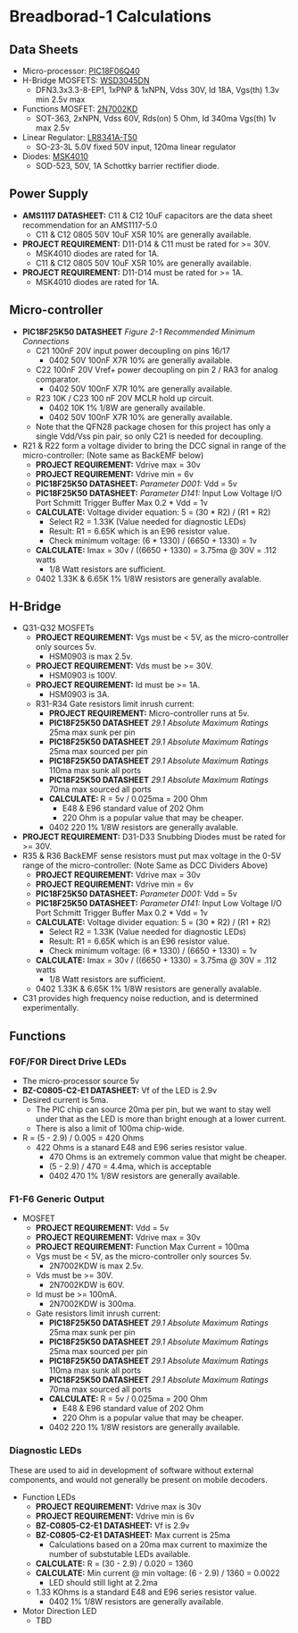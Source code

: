 # Breadborad-1 Calculations

## Data Sheets

- Micro-processor: [PIC18F06Q40](https://ww1.microchip.com/downloads/aemDocuments/documents/MCU08/ProductDocuments/DataSheets/PIC18F06-16Q40-Data-Sheet-40002216D.pdf)
- H-Bridge MOSFETS: [WSD3045DN](https://datasheet.lcsc.com/lcsc/1912111437_Winsok-Semicon-WSD3045DN_C377868.pdf)
  - DFN3.3x3.3-8-EP1, 1xPNP & 1xNPN, Vdss 30V, Id 18A, Vgs(th) 1.3v min 2.5v max
- Functions MOSFET: [2N7002KD](https://datasheet.lcsc.com/lcsc/2010151636_FUXINSEMI-2N7002KD_C880912.pdf)
  - SOT-363, 2xNPN, Vdss 60V, Rds(on) 5 Ohm, Id 340ma Vgs(th) 1v max 2.5v
- Linear Regulator: [LR8341A-T50](https://datasheet.lcsc.com/lcsc/2105241807_LR-LR8341A-T50_C2829466.pdf)
  - SO-23-3L 5.0V fixed 50V input, 120ma linear regulator
- Diodes: [MSK4010](https://datasheet.lcsc.com/lcsc/1912111437_Shikues-MSK4010_C345958.pdf)
  - SOD-523, 50V, 1A Schottky barrier rectifier diode.

## Power Supply

- **AMS1117 DATASHEET:** C11 & C12 10uF capacitors are the data sheet 
  recommendation for an AMS1117-5.0
  - C11 & C12 0805 50V 10uF X5R 10% are generally available.
- **PROJECT REQUIREMENT:** D11-D14 & C11 must be rated for >= 30V.
  - MSK4010 diodes are rated for 1A.
  - C11 & C12 0805 50V 10uF X5R 10% are generally available.
- **PROJECT REQUIREMENT:** D11-D14 must be rated for >= 1A.
  - MSK4010 diodes are rated for 1A.

## Micro-controller

- **PIC18F25K50 DATASHEET** *Figure 2-1 Recommended Minimum Connections*
  - C21 100nF 20V input power decoupling on pins 16/17
    - 0402 50V 100nF X7R 10% are generally available.
  - C22 100nF 20V Vref+ power decoupling on pin 2 / RA3 for analog comparator.
    - 0402 50V 100nF X7R 10% are generally available.
  - R23 10K / C23 100 nF 20V MCLR hold up circuit.
    - 0402 10K 1% 1/8W are generally available.
    - 0402 50V 100nF X7R 10% are generally available.
  - Note that the QFN28 package chosen for this project has only a single Vdd/Vss pin pair,
    so only C21 is needed for decoupling.
- R21 & R22 form a voltage divider to bring the DCC signal in range of the micro-controller: (Note same as BackEMF below)
  - **PROJECT REQUIREMENT:** Vdrive max = 30v
  - **PROJECT REQUIREMENT:** Vdrive min = 6v
  - **PIC18F25K50 DATASHEET:** *Parameter D001:* Vdd = 5v
  - **PIC18F25K50 DATASHEET:** *Parameter D141:* Input Low Voltage I/O Port Schmitt Trigger Buffer Max 0.2 * Vdd = 1v
  - **CALCULATE:** Voltage divider equation: 5 = (30 * R2) / (R1 + R2)
    - Select R2 = 1.33K (Value needed for diagnostic LEDs)
    - Result: R1 = 6.65K which is an E96 resistor value.
    - Check minimum voltage: (6 * 1330) / (6650 + 1330) = 1v
  - **CALCULATE:** Imax = 30v / ((6650 + 1330) = 3.75ma @ 30V = .112 watts
    - 1/8 Watt resistors are sufficient.
  - 0402 1.33K & 6.65K 1% 1/8W resistors are generally avalable.

## H-Bridge

- Q31-Q32 MOSFETs
  - **PROJECT REQUIREMENT:** Vgs must be < 5V, as the micro-controller only sources 5v.
    - HSM0903 is max 2.5v.
  - **PROJECT REQUIREMENT:** Vds must be >= 30V.
    - HSM0903 is 100V.
  - **PROJECT REQUIREMENT:** Id must be >= 1A.
    - HSM0903 is 3A.
  - R31-R34 Gate resistors limit inrush current:
    - **PROJECT REQUIREMENT:** Micro-controller runs at 5v.
    - **PIC18F25K50 DATASHEET** *29.1 Absolute Maximum Ratings* 25ma max sunk per pin
    - **PIC18F25K50 DATASHEET** *29.1 Absolute Maximum Ratings* 25ma max sourced per pin
    - **PIC18F25K50 DATASHEET** *29.1 Absolute Maximum Ratings* 110ma max sunk all ports
    - **PIC18F25K50 DATASHEET** *29.1 Absolute Maximum Ratings* 70ma max sourced all ports
    - **CALCULATE:** R = 5v / 0.025ma = 200 Ohm
      - E48 & E96 standard value of 202 Ohm
      - 220 Ohm is a popular value that may be cheaper.
    - 0402 220 1% 1/8W resistors are generally avalable.
- **PROJECT REQUIREMENT:** D31-D33 Snubbing Diodes must be rated for >= 30V.
- R35 & R36 BackEMF sense resistors must put max voltage in the 0-5V range of the
  micro-controller: (Note Same as DCC Dividers Above)
  - **PROJECT REQUIREMENT:** Vdrive max = 30v
  - **PROJECT REQUIREMENT:** Vdrive min = 6v
  - **PIC18F25K50 DATASHEET:** *Parameter D001:* Vdd = 5v
  - **PIC18F25K50 DATASHEET:** *Parameter D141:* Input Low Voltage I/O Port Schmitt Trigger Buffer Max 0.2 * Vdd = 1v
  - **CALCULATE:** Voltage divider equation: 5 = (30 * R2) / (R1 + R2)
    - Select R2 = 1.33K (Value needed for diagnostic LEDs)
    - Result: R1 = 6.65K which is an E96 resistor value.
    - Check minimum voltage: (6 * 1330) / (6650 + 1330) = 1v
  - **CALCULATE:** Imax = 30v / ((6650 + 1330) = 3.75ma @ 30V = .112 watts
    - 1/8 Watt resistors are sufficient.
  - 0402 1.33K & 6.65K 1% 1/8W resistors are generally avalable.
- C31 provides high frequency noise reduction, and is determined experimentally.

## Functions

### F0F/F0R Direct Drive LEDs

- The micro-processor source 5v
- **BZ-C0805-C2-E1 DATASHEET:** Vf of the LED is 2.9v
- Desired current is 5ma.
  - The PIC chip can source 20ma per pin, but we want to stay well under that as the LED is 
    more than bright enough at a lower current.
  - There is also a limit of 100ma chip-wide.
- R = (5 - 2.9) / 0.005 = 420 Ohms
  - 422 Ohms is a stanard E48 and E96 series resistor value.
    - 470 Ohms is an extremely common value that might be cheaper.
    - (5 - 2.9) / 470 = 4.4ma, which is acceptable
    - 0402 470 1% 1/8W resistors are generally available.

### F1-F6 Generic Output

- MOSFET
  - **PROJECT REQUIREMENT:** Vdd = 5v
  - **PROJECT REQUIREMENT:** Vdrive max = 30v
  - **PROJECT REQUIREMENT:** Function Max Current = 100ma
  - Vgs must be < 5V, as the micro-controller only sources 5v.
    - 2N7002KDW is max 2.5v.
  - Vds must be >= 30V.
    - 2N7002KDW is 60V.
  - Id must be >= 100mA.
    - 2N7002KDW is 300ma.
  - Gate resistors limit inrush current:
    - **PIC18F25K50 DATASHEET** *29.1 Absolute Maximum Ratings* 25ma max sunk per pin
    - **PIC18F25K50 DATASHEET** *29.1 Absolute Maximum Ratings* 25ma max sourced per pin
    - **PIC18F25K50 DATASHEET** *29.1 Absolute Maximum Ratings* 110ma max sunk all ports
    - **PIC18F25K50 DATASHEET** *29.1 Absolute Maximum Ratings* 70ma max sourced all ports
    - **CALCULATE:** R = 5v / 0.025ma = 200 Ohm
      - E48 & E96 standard value of 202 Ohm
      - 220 Ohm is a popular value that may be cheaper.
    - 0402 220 1% 1/8W resistors are generally available.

### Diagnostic LEDs

These are used to aid in development of software without external components, and would not
generally be present on mobile decoders.

- Function LEDs
  - **PROJECT REQUIREMENT:** Vdrive max is 30v
  - **PROJECT REQUIREMENT:** Vdrive min is 6v
  - **BZ-C0805-C2-E1 DATASHEET:** Vf is 2.9v
  - **BZ-C0805-C2-E1 DATASHEET:** Max current is 25ma
    - Calculations based on a 20ma max current to maximize the number of substutable
      LEDs available.
  - **CALCULATE:** R = (30 - 2.9) / 0.020 = 1360
  - **CALCULATE:** Min current @ min voltage: (6 - 2.9) / 1360 = 0.0022
    - LED should still light at 2.2ma
  - 1.33 KOhms is a standard E48 and E96 series resistor value.
    - 0402 1% 1/8W resistors are generally available.
- Motor Direction LED
  - TBD
